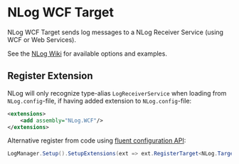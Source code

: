 # NLog WCF Target

NLog WCF Target sends log messages to a NLog Receiver Service (using WCF or Web Services).

See the [NLog Wiki](https://github.com/NLog/NLog/wiki/LogReceiverService-target) for available options and examples.

## Register Extension

NLog will only recognize type-alias `LogReceiverService` when loading from `NLog.config`-file, if having added extension to `NLog.config`-file:

```xml
<extensions>
    <add assembly="NLog.WCF"/>
</extensions>
```

Alternative register from code using [fluent configuration API](https://github.com/NLog/NLog/wiki/Fluent-Configuration-API):

```csharp
LogManager.Setup().SetupExtensions(ext => ext.RegisterTarget<NLog.Targets.LogReceiverWebServiceTarget>());
```
